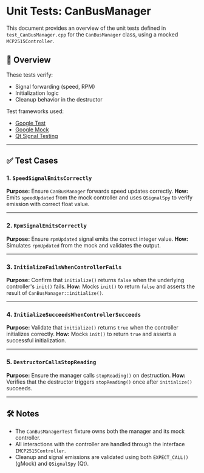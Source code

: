 # Unit Tests: CanBusManager

This document provides an overview of the unit tests defined in `test_CanBusManager.cpp` for the `CanBusManager` class, using a mocked `MCP2515Controller`.

## 🧪 Overview

These tests verify:
- Signal forwarding (speed, RPM)
- Initialization logic
- Cleanup behavior in the destructor

Test frameworks used:
- [Google Test](https://github.com/google/googletest)
- [Google Mock](https://github.com/google/googletest/tree/main/googlemock)
- [Qt Signal Testing](https://doc.qt.io/qt-6/qsignalspy.html)

---

## ✅ Test Cases

### 1. `SpeedSignalEmitsCorrectly`
**Purpose:** Ensure `CanBusManager` forwards speed updates correctly.
**How:** Emits `speedUpdated` from the mock controller and uses `QSignalSpy` to verify emission with correct float value.

---

### 2. `RpmSignalEmitsCorrectly`
**Purpose:** Ensure `rpmUpdated` signal emits the correct integer value.
**How:** Simulates `rpmUpdated` from the mock and validates the output.

---

### 3. `InitializeFailsWhenControllerFails`
**Purpose:** Confirm that `initialize()` returns `false` when the underlying controller's `init()` fails.
**How:** Mocks `init()` to return `false` and asserts the result of `CanBusManager::initialize()`.

---

### 4. `InitializeSucceedsWhenControllerSucceeds`
**Purpose:** Validate that `initialize()` returns `true` when the controller initializes correctly.
**How:** Mocks `init()` to return `true` and asserts a successful initialization.

---

### 5. `DestructorCallsStopReading`
**Purpose:** Ensure the manager calls `stopReading()` on destruction.
**How:** Verifies that the destructor triggers `stopReading()` once after `initialize()` succeeds.

---

## 🛠 Notes

- The `CanBusManagerTest` fixture owns both the manager and its mock controller.
- All interactions with the controller are handled through the interface `IMCP2515Controller`.
- Cleanup and signal emissions are validated using both `EXPECT_CALL()` (gMock) and `QSignalSpy` (Qt).
